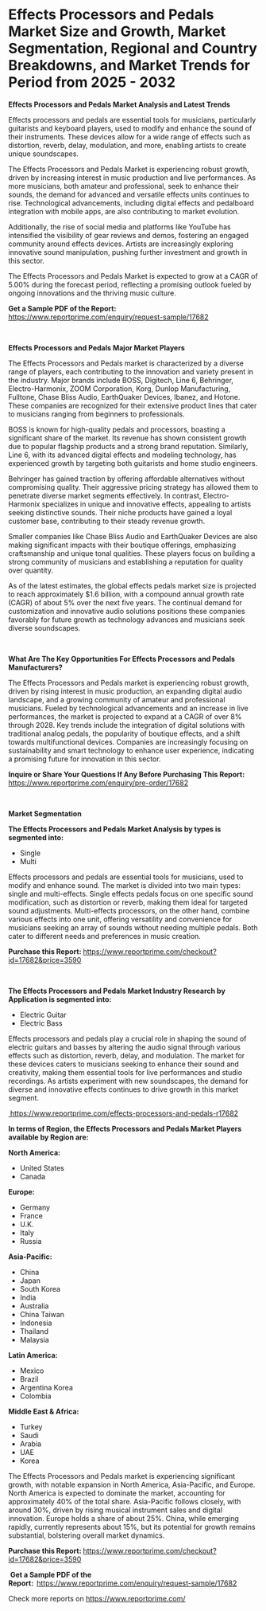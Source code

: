 <p><h1>Effects Processors and Pedals Market Size and Growth, Market Segmentation, Regional and Country Breakdowns, and Market Trends for Period from 2025 -  2032</h1></p><p><strong>Effects Processors and Pedals Market Analysis and Latest Trends</strong></p>
<p><p>Effects processors and pedals are essential tools for musicians, particularly guitarists and keyboard players, used to modify and enhance the sound of their instruments. These devices allow for a wide range of effects such as distortion, reverb, delay, modulation, and more, enabling artists to create unique soundscapes.</p><p>The Effects Processors and Pedals Market is experiencing robust growth, driven by increasing interest in music production and live performances. As more musicians, both amateur and professional, seek to enhance their sounds, the demand for advanced and versatile effects units continues to rise. Technological advancements, including digital effects and pedalboard integration with mobile apps, are also contributing to market evolution.</p><p>Additionally, the rise of social media and platforms like YouTube has intensified the visibility of gear reviews and demos, fostering an engaged community around effects devices. Artists are increasingly exploring innovative sound manipulation, pushing further investment and growth in this sector. </p><p>The Effects Processors and Pedals Market is expected to grow at a CAGR of 5.00% during the forecast period, reflecting a promising outlook fueled by ongoing innovations and the thriving music culture.</p></p>
<p><strong>Get a Sample PDF of the Report:&nbsp;</strong> <a href="https://www.reportprime.com/enquiry/request-sample/17682?utm_campaign=2629&utm_medium=2&utm_source=Github&utm_content=ia&utm_term=18032025&utm_id=effects-processors-and-pedals">https://www.reportprime.com/enquiry/request-sample/17682</a></p>
<p>&nbsp;</p>
<p><strong>Effects Processors and Pedals Major Market Players</strong></p>
<p><p>The Effects Processors and Pedals market is characterized by a diverse range of players, each contributing to the innovation and variety present in the industry. Major brands include BOSS, Digitech, Line 6, Behringer, Electro-Harmonix, ZOOM Corporation, Korg, Dunlop Manufacturing, Fulltone, Chase Bliss Audio, EarthQuaker Devices, Ibanez, and Hotone. These companies are recognized for their extensive product lines that cater to musicians ranging from beginners to professionals.</p><p>BOSS is known for high-quality pedals and processors, boasting a significant share of the market. Its revenue has shown consistent growth due to popular flagship products and a strong brand reputation. Similarly, Line 6, with its advanced digital effects and modeling technology, has experienced growth by targeting both guitarists and home studio engineers.</p><p>Behringer has gained traction by offering affordable alternatives without compromising quality. Their aggressive pricing strategy has allowed them to penetrate diverse market segments effectively. In contrast, Electro-Harmonix specializes in unique and innovative effects, appealing to artists seeking distinctive sounds. Their niche products have gained a loyal customer base, contributing to their steady revenue growth.</p><p>Smaller companies like Chase Bliss Audio and EarthQuaker Devices are also making significant impacts with their boutique offerings, emphasizing craftsmanship and unique tonal qualities. These players focus on building a strong community of musicians and establishing a reputation for quality over quantity.</p><p>As of the latest estimates, the global effects pedals market size is projected to reach approximately $1.6 billion, with a compound annual growth rate (CAGR) of about 5% over the next five years. The continual demand for customization and innovative audio solutions positions these companies favorably for future growth as technology advances and musicians seek diverse soundscapes.</p></p>
<p>&nbsp;</p>
<p><strong>What Are The Key Opportunities For Effects Processors and Pedals Manufacturers?</strong></p>
<p><p>The Effects Processors and Pedals market is experiencing robust growth, driven by rising interest in music production, an expanding digital audio landscape, and a growing community of amateur and professional musicians. Fueled by technological advancements and an increase in live performances, the market is projected to expand at a CAGR of over 8% through 2028. Key trends include the integration of digital solutions with traditional analog pedals, the popularity of boutique effects, and a shift towards multifunctional devices. Companies are increasingly focusing on sustainability and smart technology to enhance user experience, indicating a promising future for innovation in this sector.</p></p>
<p><strong>Inquire or Share Your Questions If Any Before Purchasing This Report:</strong> <a href="https://www.reportprime.com/enquiry/pre-order/17682?utm_campaign=2629&utm_medium=2&utm_source=Github&utm_content=ia&utm_term=18032025&utm_id=effects-processors-and-pedals">https://www.reportprime.com/enquiry/pre-order/17682</a></p>
<p>&nbsp;</p>
<p><strong>Market Segmentation</strong></p>
<p><strong>The Effects Processors and Pedals Market Analysis by types is segmented into:</strong></p>
<p><ul><li>Single</li><li>Multi</li></ul></p>
<p><p>Effects processors and pedals are essential tools for musicians, used to modify and enhance sound. The market is divided into two main types: single and multi-effects. Single effects pedals focus on one specific sound modification, such as distortion or reverb, making them ideal for targeted sound adjustments. Multi-effects processors, on the other hand, combine various effects into one unit, offering versatility and convenience for musicians seeking an array of sounds without needing multiple pedals. Both cater to different needs and preferences in music creation.</p></p>
<p><strong>Purchase this Report:&nbsp;</strong><a href="https://www.reportprime.com/checkout?id=17682&price=3590&utm_campaign=2629&utm_medium=2&utm_source=Github&utm_content=ia&utm_term=18032025&utm_id=effects-processors-and-pedals">https://www.reportprime.com/checkout?id=17682&price=3590</a></p>
<p>&nbsp;</p>
<p><strong>The Effects Processors and Pedals Market Industry Research by Application is segmented into:</strong></p>
<p><ul><li>Electric Guitar</li><li>Electric Bass</li></ul></p>
<p><p>Effects processors and pedals play a crucial role in shaping the sound of electric guitars and basses by altering the audio signal through various effects such as distortion, reverb, delay, and modulation. The market for these devices caters to musicians seeking to enhance their sound and creativity, making them essential tools for live performances and studio recordings. As artists experiment with new soundscapes, the demand for diverse and innovative effects continues to drive growth in this market segment.</p></p>
<p><a href="https://www.reportprime.com/effects-processors-and-pedals-r17682?utm_campaign=2629&utm_medium=2&utm_source=Github&utm_content=ia&utm_term=18032025&utm_id=effects-processors-and-pedals">&nbsp;https://www.reportprime.com/effects-processors-and-pedals-r17682</a></p>
<p><strong>In terms of Region, the Effects Processors and Pedals Market Players available by Region are:</strong></p>
<p>
    <p> <strong> North America: </strong>
        <ul>
            <li>United States</li>
            <li>Canada</li>
        </ul>
        </p> 
    <p> <strong> Europe: </strong>
        <ul>
            <li>Germany</li>
            <li>France</li>
            <li>U.K.</li>
            <li>Italy</li>
            <li>Russia</li>
        </ul>
        </p> 
    <p> <strong> Asia-Pacific: </strong>
        <ul>
            <li>China</li>
            <li>Japan</li>
            <li>South Korea</li>
            <li>India</li>
            <li>Australia</li>
            <li>China Taiwan</li>
            <li>Indonesia</li>
            <li>Thailand</li>
            <li>Malaysia</li>
        </ul>
        </p> 
    <p> <strong> Latin America: </strong>
        <ul>
            <li>Mexico</li>
            <li>Brazil</li>
            <li>Argentina Korea</li>
            <li>Colombia</li>
        </ul>
        </p> 
    <p> <strong> Middle East & Africa: </strong>
        <ul>
            <li>Turkey</li>
            <li>Saudi</li>
            <li>Arabia</li>
            <li>UAE</li>
            <li>Korea</li>
        </ul>
    </p>
    </p>
<p><p>The Effects Processors and Pedals market is experiencing significant growth, with notable expansion in North America, Asia-Pacific, and Europe. North America is expected to dominate the market, accounting for approximately 40% of the total share. Asia-Pacific follows closely, with around 30%, driven by rising musical instrument sales and digital innovation. Europe holds a share of about 25%. China, while emerging rapidly, currently represents about 15%, but its potential for growth remains substantial, bolstering overall market dynamics.</p></p>
<p><strong>Purchase this Report: </strong><a href="https://www.reportprime.com/checkout?id=17682&price=3590&utm_campaign=2629&utm_medium=2&utm_source=Github&utm_content=ia&utm_term=18032025&utm_id=effects-processors-and-pedals">https://www.reportprime.com/checkout?id=17682&price=3590</a></p>
<p>&nbsp;<strong>Get a Sample PDF of the Report:&nbsp;&nbsp;</strong><a href="https://www.reportprime.com/enquiry/request-sample/17682?utm_campaign=2629&utm_medium=2&utm_source=Github&utm_content=ia&utm_term=18032025&utm_id=effects-processors-and-pedals">https://www.reportprime.com/enquiry/request-sample/17682</a></p>
<p><strong></strong></p>
<p>Check more reports on <a href="https://www.reportprime.com/?utm_campaign=2629&utm_medium=2&utm_source=Github&utm_content=ia&utm_term=18032025&utm_id=effects-processors-and-pedals">https://www.reportprime.com/</a></p>